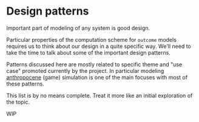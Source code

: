 # Design patterns

Important part of modeling of any system is good design.

Particular properties of the computation scheme for `outcome` models
requires us to think about our design in a quite specific way. We'll need to
take the time to talk about some of the important design patterns.

Patterns discussed here are mostly related to specific theme and "use case"
promoted currently by the project. In particular modeling
[anthropocene](../project-overview.md#games-and-other-applications) (game)
simulation is one of the main focuses with most of these patterns.

This list is by no means complete. Treat it more like an initial exploration of the topic.

WIP
